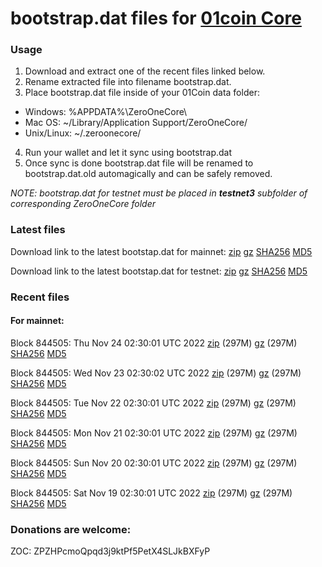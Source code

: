 # bootstrap.dat files for [01coin Core](https://01coin.io)

### Usage

1. Download and extract one of the recent files linked below.
2. Rename extracted file into filename bootstrap.dat.
3. Place bootstrap.dat file inside of your 01Coin data folder:
 - Windows: %APPDATA%\ZeroOneCore\
 - Mac OS: ~/Library/Application Support/ZeroOneCore/
 - Unix/Linux: ~/.zeroonecore/
4. Run your wallet and let it sync using bootstrap.dat
5. Once sync is done bootstrap.dat file will be renamed to bootstrap.dat.old automagically and can be safely removed.

_NOTE: bootstrap.dat for testnet must be placed in **testnet3** subfolder of corresponding ZeroOneCore folder_

### Latest files
Download link to the latest bootstap.dat for mainnet: [zip](https://files.01coin.io/mainnet/bootstrap.dat.zip) [gz](https://files.01coin.io/mainnet/bootstrap.dat.tar.gz) [SHA256](https://files.01coin.io/mainnet/sha256.txt) [MD5](https://files.01coin.io/mainnet/md5.txt)

Download link to the latest bootstap.dat for testnet: [zip](https://files.01coin.io/testnet/bootstrap.dat.zip) [gz](https://files.01coin.io/testnet/bootstrap.dat.tar.gz) [SHA256](https://files.01coin.io/testnet/sha256.txt) [MD5](https://files.01coin.io/testnet/md5.txt)

### Recent files

#### For mainnet:

Block 844505: Thu Nov 24 02:30:01 UTC 2022 [zip](https://files.01coin.io/mainnet/2022-11-24/bootstrap.dat.zip) (297M) [gz](https://files.01coin.io/mainnet/2022-11-24/bootstrap.dat.tar.gz) (297M) [SHA256](https://files.01coin.io/mainnet/2022-11-24/sha256.txt) [MD5](https://files.01coin.io/mainnet/2022-11-24/md5.txt)

Block 844505: Wed Nov 23 02:30:02 UTC 2022 [zip](https://files.01coin.io/mainnet/2022-11-23/bootstrap.dat.zip) (297M) [gz](https://files.01coin.io/mainnet/2022-11-23/bootstrap.dat.tar.gz) (297M) [SHA256](https://files.01coin.io/mainnet/2022-11-23/sha256.txt) [MD5](https://files.01coin.io/mainnet/2022-11-23/md5.txt)

Block 844505: Tue Nov 22 02:30:01 UTC 2022 [zip](https://files.01coin.io/mainnet/2022-11-22/bootstrap.dat.zip) (297M) [gz](https://files.01coin.io/mainnet/2022-11-22/bootstrap.dat.tar.gz) (297M) [SHA256](https://files.01coin.io/mainnet/2022-11-22/sha256.txt) [MD5](https://files.01coin.io/mainnet/2022-11-22/md5.txt)

Block 844505: Mon Nov 21 02:30:01 UTC 2022 [zip](https://files.01coin.io/mainnet/2022-11-21/bootstrap.dat.zip) (297M) [gz](https://files.01coin.io/mainnet/2022-11-21/bootstrap.dat.tar.gz) (297M) [SHA256](https://files.01coin.io/mainnet/2022-11-21/sha256.txt) [MD5](https://files.01coin.io/mainnet/2022-11-21/md5.txt)

Block 844505: Sun Nov 20 02:30:01 UTC 2022 [zip](https://files.01coin.io/mainnet/2022-11-20/bootstrap.dat.zip) (297M) [gz](https://files.01coin.io/mainnet/2022-11-20/bootstrap.dat.tar.gz) (297M) [SHA256](https://files.01coin.io/mainnet/2022-11-20/sha256.txt) [MD5](https://files.01coin.io/mainnet/2022-11-20/md5.txt)

Block 844505: Sat Nov 19 02:30:01 UTC 2022 [zip](https://files.01coin.io/mainnet/2022-11-19/bootstrap.dat.zip) (297M) [gz](https://files.01coin.io/mainnet/2022-11-19/bootstrap.dat.tar.gz) (297M) [SHA256](https://files.01coin.io/mainnet/2022-11-19/sha256.txt) [MD5](https://files.01coin.io/mainnet/2022-11-19/md5.txt)


### Donations are welcome:

ZOC: ZPZHPcmoQpqd3j9ktPf5PetX4SLJkBXFyP
